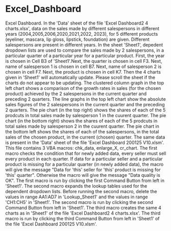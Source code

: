 # Excel_Dashboard
Excel Dashboard.
In the 'Data' sheet of the file 'Excel Dashboard2 4 charts.xlsx', data on the sales made by different salespersons in different years (2004,2005,2006,2020,2021,2022, 2023), for 5 different products (eyeliner, mascara, lip gloss, lipstick, foundation) are given. Different salespersons are present in different years. In the sheet 'Sheet1', depedent dropdown lists are used to compare the sales made by 2 salespersons, in a particular quarter of a particular year for a particular product. First, the year is chosen in Cell B3 of 'Sheet1'.Next, the quarter is chosen in cell F3. Next, name of salesperson 1 is chosen in cell B7. Next, name of salesperson 2 is chosen in cell F7. Next, the product is chosen in cell K7. Then the 4 charts given in 'Sheet1' will automatically update. Please scroll the sheet if the charts do not appear to be updating. The clustered column graph in the top left chart shows a comparison of the growth rates in sales (for the chosen product) achieved by the 2 salespersons in the current quarter and preceding 2 quarters. The line graphs in the top left chart show the absolute sales figures of the 2 salespersons in the current quarter and the preceding 2 quarters. The pie chart (in the top right) shows the shares of each of the 5 prodcuts in total sales made by salesperson 1 in the cuurent quarter. The pie chart (in the bottom right) shows the shares of each of the 5 prodcuts in total sales made by salesperson 2 in the cuurent quarter. The pie chart in the bottom left shows the shares of each of the salespersons, in the total sales of the chosen product, in the current (chosen) quarter.
The same data is present in the 'Data' sheet of the file 'Excel Dashboard 200125 V10.xlsm'. This file contains 3 VBA macros: chk_data, enlarge_X, cr_chart. The first macro checks the condition that for newly added data, every seller must sell every product in each quarter. If data for a particular seller and a particular product is missing for a particular quarter (in newly added data), the macro will give the message "Data for 'this' seller for 'this' product is missing for 'this' quarter". Otherwise the macro will give the message "Data quality is OK". The first macro is run by clicking the first Command Button from left in 'Sheet1'. The second macro expands the lookup tables used for the dependent dropdown lists. Before running the second macro, delete the values in range AA1:AD7 in 'Lookup_Sheet1' and the values in range 'CH1:CH5' in 'Sheet1'. The second macro is run by clicking the second Command Button from left in 'Sheet1'. The third macro creates the same 4 charts as in 'Sheet1' of the file 'Excel Dashboard2 4 charts.xlsx'.
The third macro is run by clicking the third Command Button from left in 'Sheet1' of the file 'Excel Dashboard 200125 V10.xlsm'.
